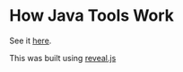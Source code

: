 # How Java Tools Work

See it [here](https://matthewfranglen.github.io/how-java-tools-work-presentation/).

This was built using [reveal.js](https://github.com/hakimel/reveal.js)
